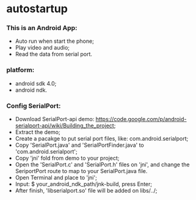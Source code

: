 autostartup
===========

### This is an Android App:
  - Auto run when start the phone;
  - Play video and audio;
  - Read the data from serial port.

### platform:
  - android sdk 4.0;
  - android ndk.
 

### Config SerialPort:
  - Download SerialPort-api demo: https://code.google.com/p/android-serialport-api/wiki/Building_the_project;
  - Extract the demo;
  - Create a pacakge to put serial port files, like: com.android.serialport;
  - Copy 'SerialPort.java' and 'SerialPortFinder.java' to 'com.android.serialport';
  - Copy 'jni' fold from demo to your project;
  - Open the 'SerialPort.c' and 'SerialPort.h' files on 'jni', and change the SeriportPort route to map to your SerialPort.java file.
  - Open Terminal and place to 'jni';
  - Input: $ your_android_ndk_path/jnk-build, press Enter;
  - After finish, 'libserialport.so' file will be added on libs/../;

